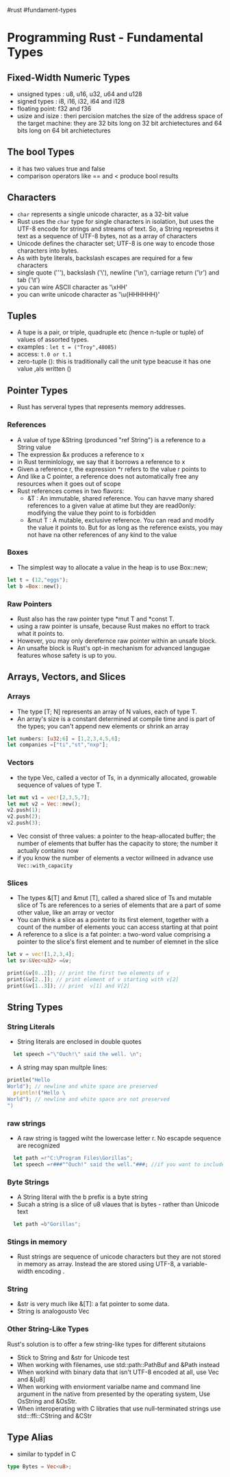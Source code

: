 #rust
#fundament-types

# Programming Rust - Fundamental Types

## Fixed-Width Numeric Types

- unsigned types : u8, u16, u32, u64 and u128
- signed types : i8, i16, i32, i64 and i128
- floating point: f32 and f36
- usize and isize : theri percision matches the size of the address space of the target machine: they are 32 bits long on 32 bit archietectures and 64 bits long on 64 bit archietectures

## The bool Types

- it has two values true and false
- comparison operators like == and < produce bool results

## Characters

- `char` represents a single unicode character, as a 32-bit value
- Rust uses the `char` type for single characters in isolation, but uses the UTF-8 encode for strings and streams of text. So, a String represetns it text as a sequence of UTF-8 bytes, not as a array of characters
- Unicode defines the character set; UTF-8 is one way to encode those characters into bytes.
- As with byte literals, backslash escapes are required for a few characters
- single quote ('\''), backslash ('\\'), newline ('\n'), carriage return ('\r') and tab ('\t')
- you can wire ASCII character as '\xHH'
- you can write unicode character as '\u{HHHHHH}'

## Tuples

- A tupe is a pair, or triple, quadruple etc (hence n-tuple or tuple) of values of assorted types.
- examples : `let t = ("Troy",48085)`
- access: `t.0 or t.1`
- zero-tuple (): this is traditionally call the unit type beacuse it has one value ,als written ()

## Pointer Types

- Rust has serveral types that represents memory addresses.

### References

- A value of type &String (produnced "ref String") is a reference to a String value
- The expression &x produces a reference to x
- in Rust terminlology, we say that it borrows a reference to x
- Given a reference r, the expression \*r refers to the value r points to
- And like a C pointer, a reference does not automatically free any resources when it goes out of scope
- Rust references comes in two flavors:
  - &T : An immutable, shared reference. You can havve many shared references to a given value at atime but they are read0only: modifying the value they point to is forbidden
  - &mut T : A mutable, exclusive reference. You can read and modify the value it points to. But for as long as the reference exists, you may not have na other references of any kind to the value

### Boxes

- The simplest way to allocate a value in the heap is to use Box::new;

```rust
let t = (12,"eggs");
let b =Box::new();
```

### Raw Pointers

- Rust also has the raw pointer type *mut T and *const T.
- using a raw pointer is unsafe, because Rust makes no effort to track what it points to.
- However, you may only derefernce raw pointer within an unsafe block.
- An unsafte block is Rust's opt-in mechanism for advanced langugae features whose safety is up to you.

## Arrays, Vectors, and Slices

### Arrays

- The type [T; N] represents an array of N values, each of type T.
- An array's size is a constant determined at compile time and is part of the types; you can't append new elements or shrink an array

```rust
let numbers: [u32;6] = [1,2,3,4,5,6];
let companies =["ti","st","nxp"];
```

### Vectors

- the type Vec<T>, called a vector of Ts, in a dynmically allocated, growable sequence of values of type T.

```rust
let mut v1 = vec![2,3,5,7];
let mut v2 = Vec::new();
v2.push(1);
v2.push(2);
v2.push(3);
```

- Vec<T> consist of three values: a pointer to the heap-allocated buffer; the number of elements that buffer has the capacity to store; the number it actually contains now
- if you know the number of elements a vector willneed in advance use `Vec::with_capacity`

### Slices

- The types &[T] and &mut [T], called a shared slice of Ts and mutable slice of Ts are references to a series of elements that are a part of some other value, like an array or vector
- You can think a slice as a pointer to its first element, together with a count of the number of elements youc can access starting at that point
- A reference to a slice is a fat pointer: a two-word value comprising a pointer to the slice's first element and te number of elemnet in the slice

```rust
let v = vec![1,2,3,4];
let sv:&Vec<u32> =&v;

print(&v[0..2]); // print the first two elements of v
print(&v[2..]); // print element of v starting with v[2]
print(&v[1..3]); // print  v[1] and V[2]
```

## String Types

### String Literals

- String literals are enclosed in double quotes

```rust
  let speech ="\"Ouch!\" said the well. \n";
```

- A string may span multple lines:

```rust
println("Hello
World"); // newline and white space are preserved
  println!("Hello \
World"); // newline and white space are not preserved
")
```

### raw strings

- A raw string is tagged wiht the lowercase letter r. No escapde sequence are recognized

```rust
  let path =r"C:\Program Files\Gorillas";
  let speech =r###""Ouch!" said the well."###; //if you want to include quotes(")
```

### Byte Strings

- A String literal with the b prefix is a byte string
- Sucah a string is a slice of u8 vlaues that is bytes - rather than Unicode text

```rust
  let path =b"Gorillas";
```

### Stings in memory

- Rust strings are sequence of unicode characters but they are not stored in memory as array. Instead the are stored using UTF-8, a variable-width encoding .

### String

- &str is very much like &[T]: a fat pointer to some data.
- String is analogousto Vec<T>

### Other String-Like Types

Rust's solution is to offer a few string-like types for different situtaions

- Stick to String and &str for Unicode test
- When working with filenames, use std::path::PathBuf and &Path instead
- When workind with binary data that isn't UTF-8 encoded at all, use Vec<u8> and &[u8]
- When working with enviorment varialbe name and command line argument in the native from presented by the operating system, Use OsString and &OsStr.
- When interoperating with C libraties that use null-terminated strings use std:::ffi::CString and &CStr

## Type Alias

- similar to typdef in C

```rust
type Bytes = Vec<u8>;
```
